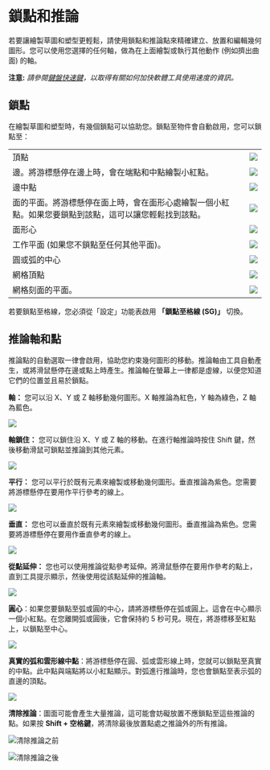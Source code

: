 # 鎖點和推論

若要讓繪製草圖和塑型更輕鬆，請使用鎖點和推論點來精確建立、放置和編輯幾何圖形。您可以使用您選擇的任何軸，做為在上面繪製或執行其他動作 (例如擠出曲面) 的軸。

**注意:** _請參閱_[_鍵盤快速鍵_](../appendix/keyboard-shortcuts.md)_，以取得有關如何加快軟體工具使用速度的資訊。_

## 鎖點

在繪製草圖和塑型時，有幾個鎖點可以協助您。鎖點至物件會自動啟用，您可以鎖點至：

|                                                                                                                                                                            |                                        |
| -------------------------------------------------------------------------------------------------------------------------------------------------------------------------- | -------------------------------------- |
| 頂點 | ![](<../.gitbook/assets/inf3 (3).png>) |
| 邊。將游標懸停在邊上時，會在端點和中點繪製小紅點。 | ![](../.gitbook/assets/inf4.png) |
| 邊中點 | ![](../.gitbook/assets/inf5.png) |
| 面的平面。將游標懸停在面上時，會在面形心處繪製一個小紅點。如果您要鎖點到該點，這可以讓您輕鬆找到該點。 | ![](../.gitbook/assets/inf6.png) |
| 面形心 | ![](../.gitbook/assets/inf7.png) |
| 工作平面 (如果您不鎖點至任何其他平面)。 | ![](../.gitbook/assets/inf8.png) |
| 圓或弧的中心 | ![](../.gitbook/assets/inf9.png) |
| 網格頂點 | ![](../.gitbook/assets/inf2.png) |
| 網格刻面的平面。 | ![](../.gitbook/assets/inf1.png) |

若要鎖點至格線，您必須從「設定」功能表啟用 **「鎖點至格線 (SG)」** 切換。

## 推論軸和點

推論點的自動選取一律會啟用，協助您約束幾何圖形的移動。推論軸由工具自動產生，或將滑鼠懸停在邊或點上時產生。推論軸在螢幕上一律都是虛線，以便您知道它們的位置並且易於鎖點。

**軸：** 您可以沿 X、Y 或 Z 軸移動幾何圖形。X 軸推論為紅色，Y 軸為綠色，Z 軸為藍色。

![](../.gitbook/assets/inf10.png)

**軸鎖住：** 您可以鎖住沿 X、Y 或 Z 軸的移動。在進行軸推論時按住 Shift 鍵，然後移動滑鼠可鎖點並推論到其他元素。

![](../.gitbook/assets/inf13.png)

**平行：** 您可以平行於既有元素來繪製或移動幾何圖形。垂直推論為紫色。您需要將游標懸停在要用作平行參考的線上。

![](../.gitbook/assets/inf14.png)

**垂直：** 您也可以垂直於既有元素來繪製或移動幾何圖形。垂直推論為紫色。您需要將游標懸停在要用作垂直參考的線上。

![](../.gitbook/assets/inf15.png)

**從點延伸：** 您也可以使用推論從點參考延伸。將滑鼠懸停在要用作參考的點上，直到工具提示顯示，然後使用從該點延伸的推論軸。

![](../.gitbook/assets/inf16.png)

**圓心**：如果您要鎖點至弧或圓的中心，請將游標懸停在弧或圓上。這會在中心顯示一個小紅點。在您離開弧或圓後，它會保持約 5 秒可見。現在，將游標移至紅點上，以鎖點至中心。

![](../.gitbook/assets/inf17.png)

**真實的弧和雲形線中點**：將游標懸停在圓、弧或雲形線上時，您就可以鎖點至真實的中點。此中點與端點將以小紅點顯示。對弧進行推論時，您也會鎖點至表示弧的直邊的頂點。

![](../.gitbook/assets/inf18.png)

**清除推論**：圖面可能會產生大量推論，這可能會妨礙放置不應鎖點至這些推論的點。如果按 **Shift + 空格鍵**，將清除最後放置點處之推論外的所有推論。

![清除推論之前](../.gitbook/assets/inf19.png)

![清除推論之後](../.gitbook/assets/inf20.png)
